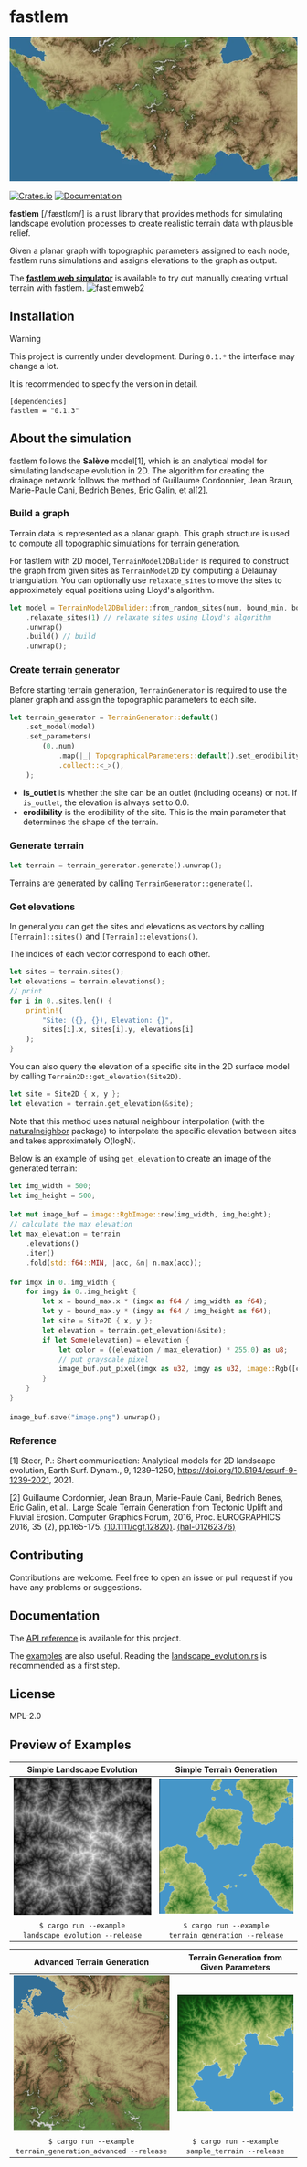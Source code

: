
# fastlem

![terrain](sample.webp)

[![Crates.io](https://img.shields.io/crates/v/fastlem)](https://crates.io/crates/fastlem)
[![Documentation](https://docs.rs/fastlem/badge.svg)](https://docs.rs/fastlem)

**fastlem** [/ˈfæstlɛm/] is a rust library that provides methods for simulating landscape evolution processes to create realistic terrain data with plausible relief.

Given a planar graph with topographic parameters assigned to each node, fastlem runs simulations and assigns elevations to the graph as output.

The **[fastlem web simulator](https://fastlem.peruki.dev/)** is available to try out manually creating virtual terrain with fastlem.
![fastlemweb2](https://github.com/TadaTeruki/fastlem/assets/69315285/1a98d63d-853d-4e76-bba5-b399f4772bf2)

## Installation


> [!WARNING]
> This project is currently under development. During `0.1.*` the interface may change a lot.
> 
> It is recommended to specify the version in detail.

```
[dependencies]
fastlem = "0.1.3"
```

## About the simulation

fastlem follows the **Salève** model[1], which is an analytical model for simulating landscape evolution in 2D. The algorithm for creating the drainage network follows the method of Guillaume Cordonnier, Jean Braun, Marie-Paule Cani, Bedrich Benes, Eric Galin, et al[2].

### Build a graph

Terrain data is represented as a planar graph. This graph structure is used to compute all topographic simulations for terrain generation.

For fastlem with 2D model, `TerrainModel2DBulider` is required to construct the graph from given sites as `TerrainModel2D` by computing a Delaunay triangulation. You can optionally use `relaxate_sites` to move the sites to approximately equal positions using Lloyd's algorithm.

```rust
let model = TerrainModel2DBulider::from_random_sites(num, bound_min, bound_max) // generate sites randomly
    .relaxate_sites(1) // relaxate sites using Lloyd's algorithm
    .unwrap()
    .build() // build
    .unwrap();
```

### Create terrain generator

Before starting terrain generation, `TerrainGenerator` is required to use the planer graph and assign the topographic parameters to each site.

```rust 
let terrain_generator = TerrainGenerator::default()
    .set_model(model)
    .set_parameters(
        (0..num)
            .map(|_| TopographicalParameters::default().set_erodibility(1.0))
            .collect::<_>(),
    );
```

 - **is_outlet** is whether the site can be an outlet (including oceans) or not. If `is_outlet`, the elevation is always set to 0.0.
 - **erodibility** is the erodibility of the site. This is the main parameter that determines the shape of the terrain.

### Generate terrain

```rust
let terrain = terrain_generator.generate().unwrap();
```

Terrains are generated by calling `TerrainGenerator::generate()`.

### Get elevations

In general you can get the sites and elevations as vectors by calling `[Terrain]::sites()` and `[Terrain]::elevations()`.

The indices of each vector correspond to each other.

```rust
let sites = terrain.sites();
let elevations = terrain.elevations();
// print
for i in 0..sites.len() {
    println!(
        "Site: ({}, {}), Elevation: {}",
        sites[i].x, sites[i].y, elevations[i]
    );
}
```

You can also query the elevation of a specific site in the 2D surface model by calling `Terrain2D::get_elevation(Site2D)`.

```rust
let site = Site2D { x, y };
let elevation = terrain.get_elevation(&site);
```

Note that this method uses natural neighbour interpolation (with the [naturalneighbor](https://crates.io/crates/naturalneighbor) package) to interpolate the specific elevation between sites and takes approximately O(logN).

Below is an example of using `get_elevation` to create an image of the generated terrain:

```rust
let img_width = 500;
let img_height = 500;

let mut image_buf = image::RgbImage::new(img_width, img_height);
// calculate the max elevation
let max_elevation = terrain
    .elevations()
    .iter()
    .fold(std::f64::MIN, |acc, &n| n.max(acc));

for imgx in 0..img_width {
    for imgy in 0..img_height {
        let x = bound_max.x * (imgx as f64 / img_width as f64);
        let y = bound_max.y * (imgy as f64 / img_height as f64);
        let site = Site2D { x, y };
        let elevation = terrain.get_elevation(&site);
        if let Some(elevation) = elevation {
            let color = ((elevation / max_elevation) * 255.0) as u8;
            // put grayscale pixel
            image_buf.put_pixel(imgx as u32, imgy as u32, image::Rgb([color, color, color]));
        }
    }
}

image_buf.save("image.png").unwrap();
```

### Reference 

[1] Steer, P.: Short communication: Analytical models for 2D landscape evolution, Earth Surf. Dynam., 9, 1239–1250, https://doi.org/10.5194/esurf-9-1239-2021, 2021.

[2] Guillaume Cordonnier, Jean Braun, Marie-Paule Cani, Bedrich Benes, Eric Galin, et al.. Large Scale Terrain Generation from Tectonic Uplift and Fluvial Erosion. Computer Graphics Forum, 2016, Proc. EUROGRAPHICS 2016, 35 (2), pp.165-175. [⟨10.1111/cgf.12820⟩](https://dx.doi.org/10.1111/cgf.12820). [⟨hal-01262376⟩](https://inria.hal.science/hal-01262376)


## Contributing

Contributions are welcome.
Feel free to open an issue or pull request if you have any problems or suggestions.

## Documentation

The [API reference](https://docs.rs/fastlem/latest/fastlem/) is available for this project.

The [examples](https://github.com/TadaTeruki/fastlem/tree/main/examples) are also useful. Reading the [landscape_evolution.rs](https://github.com/TadaTeruki/fastlem/blob/main/examples/landscape_evolution.rs) is recommended as a first step.

## License

MPL-2.0

## Preview of Examples

|**Simple Landscape Evolution**|**Simple Terrain Generation**|
|:---:|:---:|
|![Simple Landscape Evolution](images/out/landscape_evolution.png)|![Simple Terrain Generation](images/out/terrain_generation.png)|
|```$ cargo run --example landscape_evolution --release```|```$ cargo run --example terrain_generation --release```|

|**Advanced Terrain Generation**|**Terrain Generation from Given Parameters**|
|:---:|:---:|
|![Advanced Terrain Generation](images/out/terrain_generation_advanced.png)|![Terrain Generation from Given Parameters](images/out/sample_terrain.png)|
|```$ cargo run --example terrain_generation_advanced --release```|```$ cargo run --example sample_terrain --release```|


